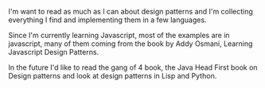 I'm want to read as much as I can about design patterns and I'm collecting everything I find and implementing them in a few languages.

Since I'm currently learning Javascript, most of the examples are in javascript, many of them coming from the book by Addy Osmani, Learning Javascript Design Patterns.

In the future I'd like to read the gang of 4 book, the Java Head First book on Design patterns and look at design patterns in Lisp and Python.
